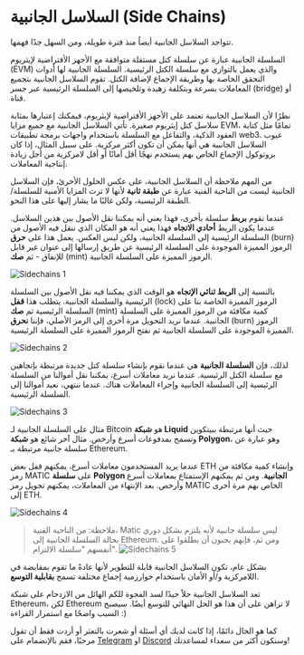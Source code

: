 # السلاسل الجانبية (Side Chains)

تتواجد السلاسل الجانبية أيضاُ منذ فترة طويلة، ومن السهل جدًا فهمها.

السلسلة الجانبية عبارة عن سلسلة كتل مستقلة متوافقة مع الأجهز الأفتراضية لإيثريوم (EVM) والذي يعمل بالتوازي مع سلسلة الكتل الرئيسية. السلسلة الجانبية لها أدوات التحقق الخاصة بها وطريقة الإجماع لإضافة الكتل. تقوم السلاسل الجانبية بتجميع المعاملات بسرعة وبتكلفة زهيدة وتلخيصها إلى السلسلة الرئيسية عبر جسر (bridge) أو قناة.

نظرًا لأن السلاسل الجانبية تعتمد على الأجهز الأفتراضية لإيثريوم، فيمكنك إعتبارها بمثابة سلاسل كتل إيثريوم صغيرة. تأتي السلاسل الجانبية مع جميع مزايا EVM، تمامًا مثل كتابة العقود الذكية، والتفاعل مع السلسلة باستخدام واجهات برمجة تطبيقات web3. عيوب السلاسل الجانبية هي أنها يمكن أن تكون أكثر مركزية. على سبيل المثال، إذا كان بروتوكول الإجماع الخاص بهم يستخدم نهجًا أقل أمانًا أو أقل لامركزية من أجل زيادة إنتاجية المعاملات.

من المهم ملاحظة أن السلاسل الجانبية، على عكس الحلول الأخرئ، فإن السلاسل الجانبية ليست من الناحية الفنية عبارة عن **طبقة ثانية** لأنها لا ترث المزايا الأمنية للسلسلة/الطبقة الرئيسية، ولكن غالبًا ما يشار إليها على هذا النحو.

عندما نقوم **بربط** سلسلة بأخرى، فهذا يعني أنه يمكننا نقل الأصول بين هذين السلاسل. عندما يكون الربط **أحادي الاتجاه** فهذا يعني أنه هو المكان الذي ننقل فيه الأصول من السلسلة الرئيسية إلى السلسلة الجانبية، ولكن ليس العكس. يعمل هذا على **حرق** (burn) الرموز المميزة الموجودة على السلسلة الرئيسية عن طريق إرسالها إلى عنوان غير قابل للإنفاق - ثم **صك** (mint) الرموز المميزة على السلسلة الجانبية.

<img src="https://www.web3arabs.com/courses/layers/sidechains1.png" alt="Sidechains 1"/>

بالنسبة إلى **الربط ثنائي الإتجاه** هو الوقت الذي يمكننا فيه نقل الأصول بين السلسلة الرئيسية والسلسلة الجانبية. يتطلب هذا **قفل** (lock) الرموز المميزة الخاصة بنا على السلسلة الرئيسية ثم **صك** (mint) كمية مكافئة من الرموز المميزة على السلسلة الجانبية. عندما نريد التحويل مرة أخرى إلى الرمز الأصلي، فإننا **نحرق** (burn) الرموز المميزة الموجودة على السلسلة الجانبية ثم نفتح الرموز المميزة على السلسلة الرئيسية.

<img src="https://www.web3arabs.com/courses/layers/sidechains2.png" alt="Sidechains 2"/>

لذلك، فإن **السلسلة الجانبية** هي عندما نقوم بإنشاء سلسلة كتل جديدة مرتبطة بإتجاهين مع سلسلة الكتل الرئيسية. عندما نريد معاملات أسرع، يمكننا نقل أموالنا من السلسلة الرئيسية إلى السلسلة الجانبية وإجراء المعاملات هناك. عندما ننتهي، نعيد أموالنا إلى السلسلة الرئيسية.

<img src="https://www.web3arabs.com/courses/layers/sidechains3.png" alt="Sidechains 3"/>

مثال على السلسلة الجانبية لـ Bitcoin هو **شبكة Liquid** حيث أنها مرتبطة ببيتكوين وتسمح بمدفوعات أسرع وأرخص. مثال آخر شائع هو **شبكة Polygon**، وهو عبارة عن سلسلة جانبية مرتبطة بـ Ethereum.

عندما يريد المستخدمون معاملات أسرع، يمكنهم قفل بعض ETH وإنشاء كمية مكافئة من رمز MATIC على **سلسلة Polygon الجانبية**. ومن ثم يمكنهم الإستمتاع بمعاملات أسرع وأرخص. بعد الإنتهاء من المعاملات، يمكنهم تحويل رمز MATIC الخاص بهم مرة أخرى إلى ETH.

<img src="https://www.web3arabs.com/courses/layers/sidechains4.png" alt="Sidechains 4"/>

> ملاحظة: من الناحية الفنية، Matic ليس سلسلة جانبية لأنه يلتزم بشكل دوري بحالة السلسلة الجانبية إلى Ethereum. ومن ثم، فإنهم يحبون أن يطلقوا على أنفسهم "سلسلة الالتزام".
> <img src="https://www.web3arabs.com/courses/layers/sidechains5.png" alt="Sidechains 5"/>

بشكل عام، تكون السلاسل الجانبية قابلة للتطوير لأنها عادةً ما تقوم بمقايضة في اللامركزية و/أو الأمان باستخدام خوارزمية إجماع مختلفة تسمح **بقابلية التوسع**.

تعد السلاسل الجانبية حلاً جيدًا لسد الفجوة للكم الهائل من الازدحام على شبكة Ethereum، لكن Ethereum لا تراهن على أن هذا هو الحل النهائي للتوسع أيضًا. سيصبح السبب واضحًا مع استمرار القراءة :)

كما هو الحال دائمًا، إذا كانت لديك أي أسئلة أو شعرت بالتعثر أو أردت فقط أن تقول مرحبًا، فقم بالإنضمام على <a href="https://t.me/Web3ArabsDAO" target="_blank">Telegram</a> او <a href="https://discord.gg/ykgUvqMc4Q" target="_blank">Discord</a> وسنكون أكثر من سعداء لمساعدتك!
